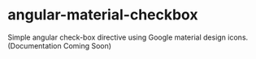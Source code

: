 # angular-material-checkbox
Simple angular check-box directive using Google material design icons. (Documentation Coming Soon)
